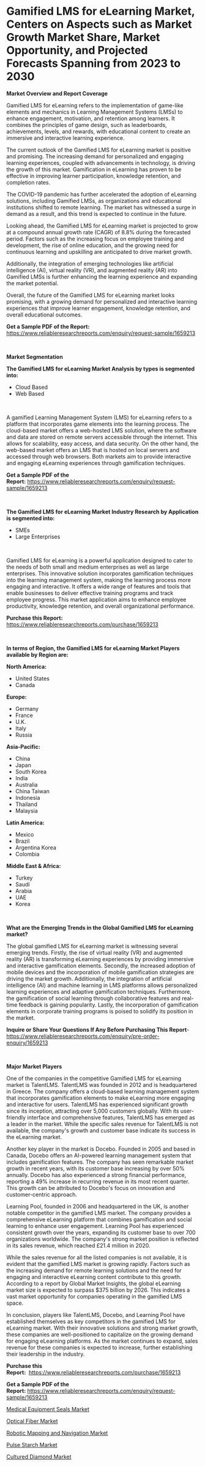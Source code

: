 <p><h1>Gamified LMS for eLearning Market, Centers on Aspects such as Market Growth Market Share, Market Opportunity, and Projected Forecasts Spanning from 2023 to 2030</h1></p><p><strong>Market Overview and Report Coverage</strong></p>
<p><p>Gamified LMS for eLearning refers to the implementation of game-like elements and mechanics in Learning Management Systems (LMSs) to enhance engagement, motivation, and retention among learners. It combines the principles of game design, such as leaderboards, achievements, levels, and rewards, with educational content to create an immersive and interactive learning experience.</p><p>The current outlook of the Gamified LMS for eLearning market is positive and promising. The increasing demand for personalized and engaging learning experiences, coupled with advancements in technology, is driving the growth of this market. Gamification in eLearning has proven to be effective in improving learner participation, knowledge retention, and completion rates.</p><p>The COVID-19 pandemic has further accelerated the adoption of eLearning solutions, including Gamified LMSs, as organizations and educational institutions shifted to remote learning. The market has witnessed a surge in demand as a result, and this trend is expected to continue in the future.</p><p>Looking ahead, the Gamified LMS for eLearning market is projected to grow at a compound annual growth rate (CAGR) of 8.8% during the forecasted period. Factors such as the increasing focus on employee training and development, the rise of online education, and the growing need for continuous learning and upskilling are anticipated to drive market growth.</p><p>Additionally, the integration of emerging technologies like artificial intelligence (AI), virtual reality (VR), and augmented reality (AR) into Gamified LMSs is further enhancing the learning experience and expanding the market potential.</p><p>Overall, the future of the Gamified LMS for eLearning market looks promising, with a growing demand for personalized and interactive learning experiences that improve learner engagement, knowledge retention, and overall educational outcomes.</p></p>
<p><strong>Get a Sample PDF of the Report:</strong> <a href="https://www.reliableresearchreports.com/enquiry/request-sample/1659213">https://www.reliableresearchreports.com/enquiry/request-sample/1659213</a></p>
<p>&nbsp;</p>
<p><strong>Market Segmentation</strong></p>
<p><strong>The Gamified LMS for eLearning Market Analysis by types is segmented into:</strong></p>
<p><ul><li>Cloud Based</li><li>Web Based</li></ul></p>
<p>&nbsp;</p>
<p><p>A gamified Learning Management System (LMS) for eLearning refers to a platform that incorporates game elements into the learning process. The cloud-based market offers a web-hosted LMS solution, where the software and data are stored on remote servers accessible through the internet. This allows for scalability, easy access, and data security. On the other hand, the web-based market offers an LMS that is hosted on local servers and accessed through web browsers. Both markets aim to provide interactive and engaging eLearning experiences through gamification techniques.</p></p>
<p><strong>Get a Sample PDF of the Report:</strong>&nbsp;<a href="https://www.reliableresearchreports.com/enquiry/request-sample/1659213">https://www.reliableresearchreports.com/enquiry/request-sample/1659213</a></p>
<p>&nbsp;</p>
<p><strong>The Gamified LMS for eLearning Market Industry Research by Application is segmented into:</strong></p>
<p><ul><li>SMEs</li><li>Large Enterprises</li></ul></p>
<p>&nbsp;</p>
<p><p>Gamified LMS for eLearning is a powerful application designed to cater to the needs of both small and medium enterprises as well as large enterprises. This innovative solution incorporates gamification techniques into the learning management system, making the learning process more engaging and interactive. It offers a wide range of features and tools that enable businesses to deliver effective training programs and track employee progress. This market application aims to enhance employee productivity, knowledge retention, and overall organizational performance.</p></p>
<p><strong>Purchase this Report:</strong>&nbsp; <a href="https://www.reliableresearchreports.com/purchase/1659213">https://www.reliableresearchreports.com/purchase/1659213</a></p>
<p>&nbsp;</p>
<p><strong>In terms of Region, the Gamified LMS for eLearning Market Players available by Region are:</strong></p>
<p>
    <p> <strong> North America: </strong>
        <ul>
            <li>United States</li>
            <li>Canada</li>
        </ul>
        </p> 
    <p> <strong> Europe: </strong>
        <ul>
            <li>Germany</li>
            <li>France</li>
            <li>U.K.</li>
            <li>Italy</li>
            <li>Russia</li>
        </ul>
        </p> 
    <p> <strong> Asia-Pacific: </strong>
        <ul>
            <li>China</li>
            <li>Japan</li>
            <li>South Korea</li>
            <li>India</li>
            <li>Australia</li>
            <li>China Taiwan</li>
            <li>Indonesia</li>
            <li>Thailand</li>
            <li>Malaysia</li>
        </ul>
        </p> 
    <p> <strong> Latin America: </strong>
        <ul>
            <li>Mexico</li>
            <li>Brazil</li>
            <li>Argentina Korea</li>
            <li>Colombia</li>
        </ul>
        </p> 
    <p> <strong> Middle East & Africa: </strong>
        <ul>
            <li>Turkey</li>
            <li>Saudi</li>
            <li>Arabia</li>
            <li>UAE</li>
            <li>Korea</li>
        </ul>
    </p>
    </p>
<p>&nbsp;</p>
<p><strong>What are the Emerging Trends in the Global Gamified LMS for eLearning market?</strong></p>
<p><p>The global gamified LMS for eLearning market is witnessing several emerging trends. Firstly, the rise of virtual reality (VR) and augmented reality (AR) is transforming eLearning experiences by providing immersive and interactive gamification elements. Secondly, the increased adoption of mobile devices and the incorporation of mobile gamification strategies are driving the market growth. Additionally, the integration of artificial intelligence (AI) and machine learning in LMS platforms allows personalized learning experiences and adaptive gamification techniques. Furthermore, the gamification of social learning through collaborative features and real-time feedback is gaining popularity. Lastly, the incorporation of gamification elements in corporate training programs is poised to solidify its position in the market.</p></p>
<p><strong>Inquire or Share Your Questions If Any Before Purchasing This Report</strong>- <a href="https://www.reliableresearchreports.com/enquiry/pre-order-enquiry/1659213">https://www.reliableresearchreports.com/enquiry/pre-order-enquiry/1659213</a></p>
<p>&nbsp;</p>
<p><strong>Major Market Players</strong></p>
<p><p>One of the companies in the competitive Gamified LMS for eLearning market is TalentLMS. TalentLMS was founded in 2012 and is headquartered in Greece. The company offers a cloud-based learning management system that incorporates gamification elements to make eLearning more engaging and interactive for users. TalentLMS has experienced significant growth since its inception, attracting over 5,000 customers globally. With its user-friendly interface and comprehensive features, TalentLMS has emerged as a leader in the market. While the specific sales revenue for TalentLMS is not available, the company's growth and customer base indicate its success in the eLearning market.</p><p>Another key player in the market is Docebo. Founded in 2005 and based in Canada, Docebo offers an AI-powered learning management system that includes gamification features. The company has seen remarkable market growth in recent years, with its customer base increasing by over 50% annually. Docebo has also experienced a strong financial performance, reporting a 49% increase in recurring revenue in its most recent quarter. This growth can be attributed to Docebo's focus on innovation and customer-centric approach.</p><p>Learning Pool, founded in 2006 and headquartered in the UK, is another notable competitor in the gamified LMS market. The company provides a comprehensive eLearning platform that combines gamification and social learning to enhance user engagement. Learning Pool has experienced consistent growth over the years, expanding its customer base to over 700 organizations worldwide. The company's strong market position is reflected in its sales revenue, which reached £21.4 million in 2020.</p><p>While the sales revenue for all the listed companies is not available, it is evident that the gamified LMS market is growing rapidly. Factors such as the increasing demand for remote learning solutions and the need for engaging and interactive eLearning content contribute to this growth. According to a report by Global Market Insights, the global eLearning market size is expected to surpass $375 billion by 2026. This indicates a vast market opportunity for companies operating in the gamified LMS space.</p><p>In conclusion, players like TalentLMS, Docebo, and Learning Pool have established themselves as key competitors in the gamified LMS for eLearning market. With their innovative solutions and strong market growth, these companies are well-positioned to capitalize on the growing demand for engaging eLearning platforms. As the market continues to expand, sales revenue for these companies is expected to increase, further establishing their leadership in the industry.</p></p>
<p><strong>Purchase this Report:</strong>&nbsp;&nbsp;<a href="https://www.reliableresearchreports.com/purchase/1659213">https://www.reliableresearchreports.com/purchase/1659213</a></p>
<p></p>
<p><strong>Get a Sample PDF of the Report:</strong>&nbsp;<a href="https://www.reliableresearchreports.com/enquiry/request-sample/1659213">https://www.reliableresearchreports.com/enquiry/request-sample/1659213</a></p>
<p><p><a href="https://www.linkedin.com/pulse/medical-equipment-seals-market-size-share-amp-trends-analysis/">Medical Equipment Seals Market</a></p><p><a href="https://medium.com/@ashlybednar2023/optical-fiber-market-insight-market-trends-growth-forecasted-from-2023-to-2030-00c4d3bc4ad8">Optical Fiber Market</a></p><p><a href="https://www.linkedin.com/pulse/robotic-mapping-navigation-market-size-share-global-analysis/">Robotic Mapping and Navigation Market</a></p><p><a href="https://www.linkedin.com/pulse/pulse-starch-market-challenges-opportunities-growth/">Pulse Starch Market</a></p><p><a href="https://medium.com/@jackytorphy/cultured-diamond-market-report-reveals-the-latest-trends-and-growth-opportunities-of-this-market-7837d8728b47">Cultured Diamond Market</a></p></p>
